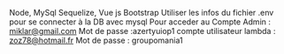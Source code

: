 Node, MySql Sequelize, Vue js Bootstrap
Utiliser les infos du fichier .env pour se connecter à la DB avec mysql
Pour acceder au 
Compte Admin : miklar@gmail.com
Mot de passe :azertyuiop1
compte utilisateur lambda : zoz78@hotmail.fr
Mot de passe : groupomania1